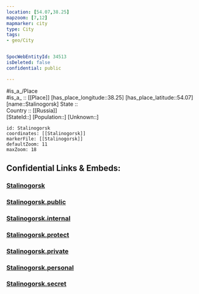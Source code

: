 ```yaml
---
location: [54.07,38.25] 
mapzoom: [7,12] 
mapmarker: city 
type: City
tags:
- geo/City


SpocWebEntityId: 34513
isDeleted: false
confidential: public

---
```

#is_a_/Place  
#is_a_ :: [[Place]] 
[has_place_longitude::38.25] 
[has_place_latitude::54.07] 
[name::Stalinogorsk] 
State ::  
Country :: [[Russia]]  
[StateId::] 
[Population::] 
[Unknown::] 


```leaflet
id: Stalinogorsk
coordinates: [[Stalinogorsk]] 
markerFile: [[Stalinogorsk]] 
defaultZoom: 11 
maxZoom: 18
```


## Confidential Links & Embeds: 

### [Stalinogorsk](/_Standards/Earth/Continent/Europe/Europe~East/Russia/Russia~Central/Tula_Oblast/City/Stalinogorsk.md) 

### [Stalinogorsk.public](/_public/Earth/Continent/Europe/Europe~East/Russia/Russia~Central/Tula_Oblast/City/Stalinogorsk.public.md) 

### [Stalinogorsk.internal](/_internal/Earth/Continent/Europe/Europe~East/Russia/Russia~Central/Tula_Oblast/City/Stalinogorsk.internal.md) 

### [Stalinogorsk.protect](/_protect/Earth/Continent/Europe/Europe~East/Russia/Russia~Central/Tula_Oblast/City/Stalinogorsk.protect.md) 

### [Stalinogorsk.private](/_private/Earth/Continent/Europe/Europe~East/Russia/Russia~Central/Tula_Oblast/City/Stalinogorsk.private.md) 

### [Stalinogorsk.personal](/_personal/Earth/Continent/Europe/Europe~East/Russia/Russia~Central/Tula_Oblast/City/Stalinogorsk.personal.md) 

### [Stalinogorsk.secret](/_secret/Earth/Continent/Europe/Europe~East/Russia/Russia~Central/Tula_Oblast/City/Stalinogorsk.secret.md)

